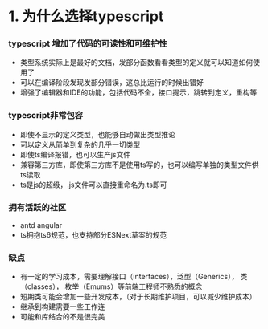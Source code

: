 # 1. 为什么选择typescript

### typescript 增加了代码的可读性和可维护性

- 类型系统实际上是最好的文档，发部分函数看看类型的定义就可以知道如何使用了
- 可以在编译阶段发现发部分错误，这总比运行的时候出错好
- 增强了编辑器和IDE的功能，包括代码不全，接口提示，跳转到定义，重构等

### typescript非常包容

- 即使不显示的定义类型，也能够自动做出类型推论
- 可以定义从简单到复杂的几乎一切类型
- 即使ts编译报错，也可以生产js文件
- 兼容第三方库，即使第三方库不是使用ts写的，也可以编写单独的类型文件供ts读取
- ts是js的超级，.js文件可以直接重命名为.ts即可


### 拥有活跃的社区
- antd angular 
- ts拥抱ts6规范，也支持部分ESNext草案的规范

### 缺点

- 有一定的学习成本，需要理解接口（interfaces），泛型（Generics）， 类（classes）， 枚举（Emums）等前端工程师不熟悉的概念
- 短期类可能会增加一些开发成本，（对于长期维护项目，可以减少维护成本）
- 继承到构建需要一些工作连
- 可能和库结合的不是很完美

